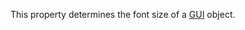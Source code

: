 This property determines the font size of a [GUI](https://create.roblox.com/docs/reference/engine/classes/TextBox) object.